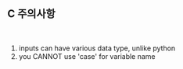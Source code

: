 ## C 주의사항
<br>

1. inputs can have various data type, unlike python
2. you CANNOT use 'case' for variable name

